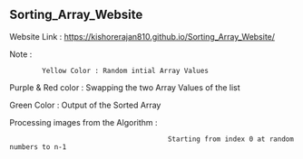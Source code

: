## Sorting_Array_Website

Website Link : https://kishorerajan810.github.io/Sorting_Array_Website/

Note :

            Yellow Color : Random intial Array Values
   
   Purple & Red color : Swapping the two Array Values of the list
   
   Green Color : Output of the Sorted Array

Processing images from the Algorithm :

                                           Starting from index 0 at random numbers to n-1



 
